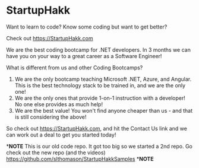 # StartupHakk
Want to learn to code?  Know some coding but want to get better?

Check out https://StartupHakk.com

We are the best coding bootcamp for .NET developers.  In 3 months we can have you on your way to a great career as a Software Engineer!

What is different from us and other Coding Bootcamps?
1) We are the only bootcamp teaching Microsoft .NET, Azure, and Angular.  This is the best technology stack to be trained in, and we are the only one!
2) We are the only ones that provide 1-on-1 instruction with a developer!  No one else provides as much help!
3) We are the best value!  You won't find anyone cheaper than us - and that is still considering the above!

So check out https://StartupHakk.com, and hit the Contact Us link and we can work out a deal to get you started today!

*************NOTE************
This is our old code repo.  It got too big so we started a 2nd repo.  Go check out the new repo (and the videos)
https://github.com/slthomason/StartupHakkSamples
*************NOTE************
